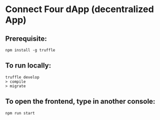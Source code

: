 # Connect Four dApp (decentralized App)

## Prerequisite:
`npm install -g truffle`

## To run locally:
```
truffle develop
> compile
> migrate
```

## To open the frontend, type in another console: 
`npm run start`
